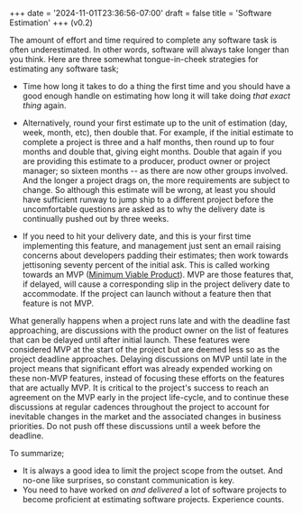 +++
date = '2024-11-01T23:36:56-07:00'
draft = false 
title = 'Software Estimation'
+++
(v0.2)

The amount of effort and time required to complete any software task is often underestimated. In other words, software will always take longer than you think. Here are three somewhat tongue-in-cheek strategies for estimating any software task;

* Time how long it takes to do a thing the first time and you should have a good enough handle on estimating how long it will take doing *that exact thing* again.

* Alternatively, round your first estimate up to the unit of estimation (day, week, month, etc), then double that. For example, if the initial estimate to complete a project is three and a half months, then round up to four months and double that, giving eight months. Double that again if you are providing this estimate to a producer, product owner or project manager; so sixteen months -- as there are now other groups involved. And the longer a project drags on, the more requirements are subject to change. So although this estimate will be wrong, at least you should have sufficient runway to jump ship to a different project before the uncomfortable questions are asked as to why the delivery date is continually pushed out by three weeks. 

* If you need to hit your delivery date, and this is your first time implementing this feature, and management just sent an email raising concerns about developers padding their estimates; then work towards jettisoning seventy percent of the initial ask. This is called working towards an MVP ([Minimum Viable Product](https://en.wikipedia.org/wiki/Minimum_viable_product)). MVP are those features that, if delayed, will cause a corresponding slip in the project delivery date to accommodate. If the project can launch without a feature then that feature is not MVP.

What generally happens when a project runs late and with the deadline fast approaching, are discussions with the product owner on the list of features that can be delayed until after initial launch. These features were considered MVP at the start of the project but are deemed less so as the project deadline approaches. Delaying discussions on MVP until late in the project means that significant effort was already expended working on these non-MVP features, instead of focusing these efforts on the features that are actually MVP. It is critical to the project's success to reach an agreement on the MVP early in the project life-cycle, and to continue these discussions at regular cadences throughout the project to account for inevitable changes in the market and the associated changes in business priorities. Do not push off these discussions until a week before the deadline.

To summarize;
* It is always a good idea to limit the project scope from the outset. And no-one like surprises, so constant communication is key.
* You need to have worked on *and delivered* a lot of software projects to become proficient at estimating software projects. Experience counts.

<!-- A difference between junior and senior software engineer, besides the amount of code written, is a senior engineer spends less time designing and developing code and more time communicating. Developing an understanding of the market and business and market eases communicating with other groups in the organizaiton understanding the business ask time understanding the business important to spend time understanding what is needed versus what is being asked for as well as any ramifications.  -->
